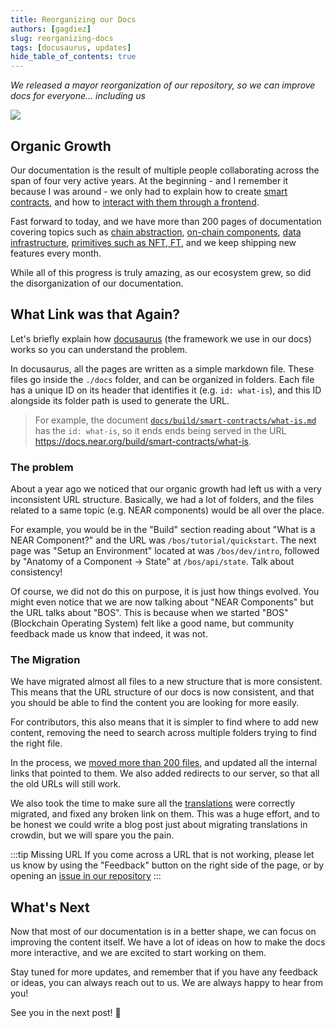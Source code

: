 ```yaml
---
title: Reorganizing our Docs
authors: [gagdiez]
slug: reorganizing-docs
tags: [docusaurus, updates]
hide_table_of_contents: true
---
```


*We released a mayor reorganization of our repository, so we can improve docs for everyone... including us*

<p><img src="https://img.freepik.com/free-photo/ancient-books-adorn-library-carefully-arranged-with-classics-rare-gems_157027-2332.jpg" /></p>

<!-- truncate -->

## Organic Growth
Our documentation is the result of multiple people collaborating across the span of four very active years. At the beginning - and I remember it because I was around - we only had to explain how to create [smart contracts](/build/smart-contracts/what-is), and how to [interact with them through a frontend](/build/web3-apps/quickstart).

Fast forward to today, and we have more than 200 pages of documentation covering topics such as [chain abstraction](/build/chain-abstraction/what-is), [on-chain components](/build/near-components/what-is), [data infrastructure](/build/data-infrastructure/what-is), [primitives such as NFT, FT](/build/primitives/what-is), and we keep shipping new features every month.

While all of this progress is truly amazing, as our ecosystem grew, so did the disorganization of our documentation.

## What Link was that Again?
Let's briefly explain how [docusaurus](https://docusaurus.io/) (the framework we use in our docs) works so you can understand the problem.

In docusaurus, all the pages are written as a simple markdown file. These files go inside the `./docs` folder, and can be organized in folders. Each file has a unique ID on its header that identifies it (e.g. `id: what-is`), and this ID alongside its folder path is used to generate the URL. 

> For example, the document [`docs/build/smart-contracts/what-is.md`](https://github.com/near/docs/blob/master/docs/2.build/2.smart-contracts/what-is.md) has the `id: what-is`, so it ends ends being served in the URL https://docs.near.org/build/smart-contracts/what-is.

### The problem

About a year ago we noticed that our organic growth had left us with a very inconsistent URL structure. Basically, we had a lot of folders, and the files related to a same topic (e.g. NEAR components) would be all over the place.

For example, you would be in the "Build" section reading about "What is a NEAR Component?" and the URL was `/bos/tutorial/quickstart`. The next page was "Setup an Environment" located at was `/bos/dev/intro`, followed by "Anatomy of a Component -> State" at `/bos/api/state`. Talk about consistency!

Of course, we did not do this on purpose, it is just how things evolved. You might even notice that we are now talking about "NEAR Components" but the URL talks about "BOS". This is because when we started "BOS" (Blockchain Operating System) felt like a good name, but community feedback made us know that indeed, it was not. 

<!-- ## Simpler Explained than Done
What we had to do is very simple to explain. We needed to re-organize the docs so: (i) every file related to a topic was in the same folder, (ii) the files name reflected its title / id.

Using the same example as before, this was the structure we wanted to create:

| Title                        | New URL                       | Old URL                    |
|------------------------------|-------------------------------|----------------------------|
| What is a Component?         | `/components/what-is`         | `/bos/tutorial/quickstart` |
| Developer Environment        | `/components/dev-environment` | `/bos/dev/intro`           |
| Component's Anatomy -> State | `/components/anatomy/state`   | `/bos/api/state`           |

The problem? moving files around means **updating all the internal references** that point to them. And trust me, we have lots of links!. Moreover, changing the URL scheme of a page means that all the **external links** pointing to it will break. -->

### The Migration

We have migrated almost all files to a new structure that is more consistent. This means that the URL structure of our docs is now consistent, and that you should be able to find the content you are looking for more easily.

For contributors, this also means that it is simpler to find where to add new content, removing the need to search across multiple folders trying to find the right file.

In the process, we [moved more than 200 files](https://github.com/near/docs/pull/1890/files), and updated all the internal links that pointed to them. We also added redirects to our server, so that all the old URLs will still work.

We also took the time to make sure all the [translations](https://crowdin.com/) were correctly migrated, and fixed any broken link on them. This was a huge effort, and to be honest we could write a blog post just about migrating translations in crowdin, but we will spare you the pain.

:::tip Missing URL
If you come across a URL that is not working, please let us know by using the "Feedback" button on the right side of the page, or by opening an [issue in our repository](https://github.com/near/docs/issues)
:::

## What's Next
Now that most of our documentation is in a better shape, we can focus on improving the content itself. We have a lot of ideas on how to make the docs more interactive, and we are excited to start working on them.

Stay tuned for more updates, and remember that if you have any feedback or ideas, you can always reach out to us. We are always happy to hear from you!

See you in the next post! 🚀